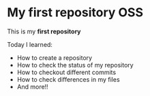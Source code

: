 # My first repository OSS

This is my **first repository**

Today I learned:

* How to create a repository
* How to check the status of my repository
* How to checkout different commits
* How to check differences in my files
* And more!!
